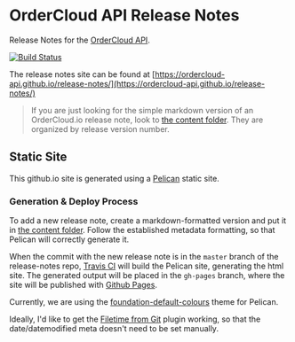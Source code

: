
# OrderCloud API Release Notes

Release Notes for the [OrderCloud API](). 

[![Build Status](https://travis-ci.org/ordercloud-api/release-notes.svg?branch=master)](https://travis-ci.org/ordercloud-api/release-notes)


The release notes site can be found at [https://ordercloud-api.github.io/release-notes/](https://ordercloud-api.github.io/release-notes/)


> If you are just looking for the simple markdown version of an OrderCloud.io release note, look to [the content folder](/content). They are organized by release version number.



## Static Site

This github.io site is generated using a [Pelican](https://blog.getpelican.com/) static site.

### Generation & Deploy Process 

To add a new release note, create a markdown-formatted version and put it in [the content folder](/content). Follow the established metadata formatting, so that Pelican will correctly generate it. 

When the commit with the new release note is in the `master` branch of the release-notes repo, [Travis CI](https://travis-ci.org/ordercloud-api/release-notes.svg?branch=master) will build the Pelican site, generating the html site. The generated output will be placed in the `gh-pages` branch, where the site will be published with [Github Pages](https://help.github.com/categories/github-pages-basics/).

Currently, we are using the [foundation-default-colours](https://github.com/getpelican/pelican-themes/tree/master/foundation-default-colours) theme for Pelican. 

Ideally, I'd like to get the [Filetime from Git](https://github.com/getpelican/pelican-plugins/tree/master/filetime_from_git) plugin working, so that the date/datemodified meta doesn't need to be set manually. 


